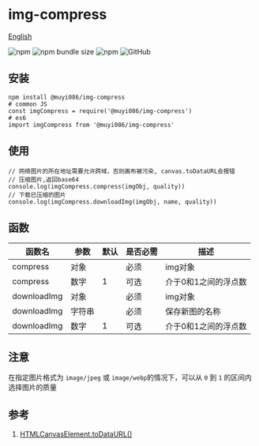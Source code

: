 # img-compress

[English](./README.md 'English')

![npm](https://img.shields.io/npm/v/@muyi086/img-compress) ![npm bundle size](https://img.shields.io/bundlephobia/min/@muyi086/img-compress) ![npm](https://img.shields.io/npm/dt/@muyi086/img-compress) ![GitHub](https://img.shields.io/github/license/MuYi086/npm_package)

## 安装
```SHELL
npm install @muyi086/img-compress
# common JS
const imgCompress = require('@muyi086/img-compress')
# es6
import imgCompress from '@muyi086/img-compress'
```

## 使用
```JS
// 网络图片的所在地址需要允许跨域，否则画布被污染, canvas.toDataURL会报错
// 压缩图片,返回base64
console.log(imgCompress.compress(imgObj, quality))
// 下载已压缩的图片
console.log(imgCompress.downloadImg(imgObj, name, quality))
```

## 函数

函数名|参数|默认|是否必需|描述|
--|--|--|--|--|
compress|对象||必须|img对象|
compress|数字|1|可选|介于0和1之间的浮点数|
downloadImg|对象||必须|img对象|
downloadImg|字符串||必须|保存新图的名称|
downloadImg|数字|1|可选|介于0和1之间的浮点数|

## 注意
在指定图片格式为 `image/jpeg` 或 `image/webp`的情况下，可以从 `0` 到 `1` 的区间内选择图片的质量

## 参考
1. [HTMLCanvasElement.toDataURL()](https://developer.mozilla.org/zh-CN/docs/Web/API/HTMLCanvasElement/toDataURL 'HTMLCanvasElement.toDataURL()')
